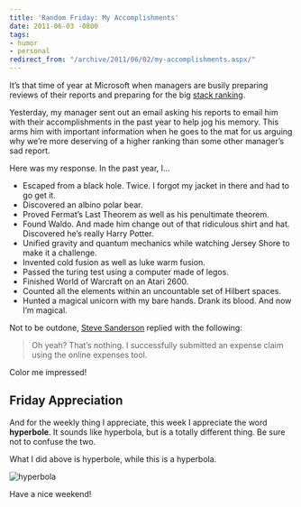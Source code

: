 ```yaml
---
title: 'Random Friday: My Accomplishments'
date: 2011-06-03 -0800
tags:
- humor
- personal
redirect_from: "/archive/2011/06/02/my-accomplishments.aspx/"
---
```


It’s that time of year at Microsoft when managers are busily preparing
reviews of their reports and preparing for the big [stack
ranking](http://minimsft.blogspot.com/2005/06/microsofts-30-or-how-i-learned-to-stop.html "Stack Ranking").

Yesterday, my manager sent out an email asking his reports to email him
with their accomplishments in the past year to help jog his memory. This
arms him with important information when he goes to the mat for us
arguing why we’re more deserving of a higher ranking than some other
manager’s sad report.

Here was my response. In the past year, I…

-   Escaped from a black hole. Twice. I forgot my jacket in there and
    had to go get it.
-   Discovered an albino polar bear.
-   Proved Fermat’s Last Theorem as well as his penultimate theorem.
-   Found Waldo. And made him change out of that ridiculous shirt and
    hat. Discovered he’s really Harry Potter.
-   Unified gravity and quantum mechanics while watching Jersey Shore to
    make it a challenge.
-   Invented cold fusion as well as luke warm fusion.
-   Passed the turing test using a computer made of legos.
-   Finished World of Warcraft on an Atari 2600.
-   Counted all the elements within an uncountable set of Hilbert
    spaces.
-   Hunted a magical unicorn with my bare hands. Drank its blood. And
    now I’m magical.

Not to be outdone, [Steve
Sanderson](http://blog.stevensanderson.com/ "Steve Sanderson's Blog")
replied with the following:

> Oh yeah? That’s nothing. I successfully submitted an expense claim
> using the online expenses tool.

Color me impressed!

Friday Appreciation
-------------------

And for the weekly thing I appreciate, this week I appreciate the word
**hyperbole**. It sounds like hyperbola, but is a totally different
thing. Be sure not to confuse the two.

What I did above is hyperbole, while this is a hyperbola.

![hyperbola](https://haacked.com/images/haacked_com/WindowsLiveWriter/My-Accomplishments_E6D3/hyperbola_3.png "hyperbola")

Have a nice weekend!

